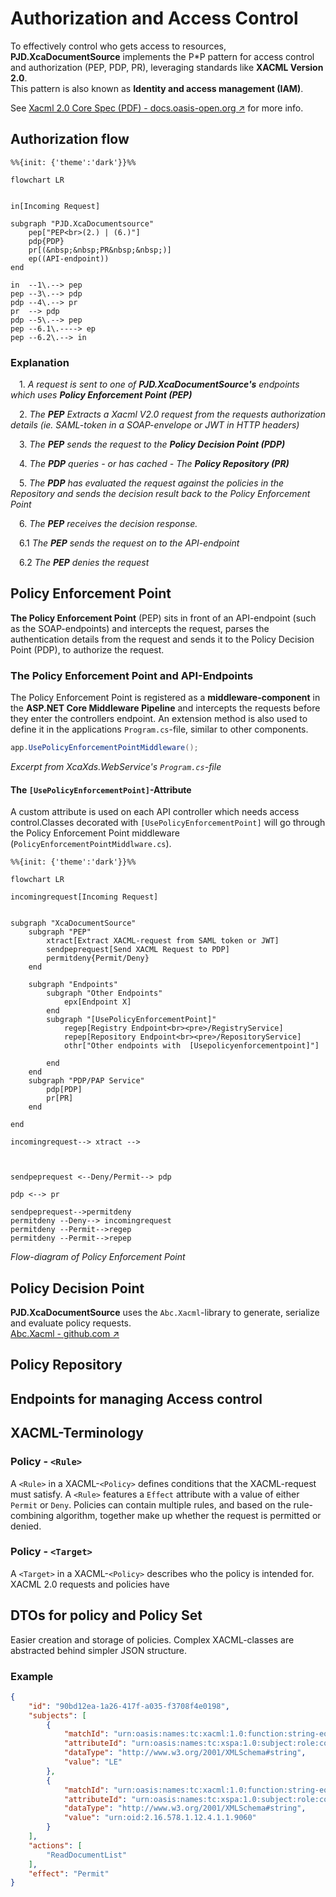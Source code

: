 # Authorization and Access Control
To effectively control who gets access to resources, **PJD.XcaDocumentSource** implements the P*P pattern for access control and authorization (PEP, PDP, PR), leveraging standards like **XACML Version 2.0**.  
This pattern is also known as **Identity and access management (IAM)**.

See [Xacml 2.0 Core Spec (PDF) - docs.oasis-open.org ↗](https://docs.oasis-open.org/xacml/2.0/access_control-xacml-2.0-core-spec-os.pdf) for more info.

## Authorization flow

```mermaid
%%{init: {'theme':'dark'}}%%

flowchart LR


in[Incoming Request]

subgraph "PJD.XcaDocumentsource"
    pep["PEP<br>(2.) | (6.)"]
    pdp{PDP}
    pr[(&nbsp;&nbsp;PR&nbsp;&nbsp;)]
    ep((API-endpoint))
end

in  --1\.--> pep
pep --3\.--> pdp
pdp --4\.--> pr
pr  --> pdp
pdp --5\.--> pep
pep --6.1\.----> ep
pep --6.2\.--> in
```

### Explanation
&emsp;1.&nbsp;*A request is sent to one of **PJD.XcaDocumentSource's** endpoints which uses **Policy Enforcement Point (PEP)*** 

&emsp;2.&nbsp;*The **PEP** Extracts a Xacml V2.0 request from the requests authorization details (ie. SAML-token in a SOAP-envelope or JWT in HTTP headers)*

&emsp;3.&nbsp;*The **PEP** sends the request to the **Policy Decision Point (PDP)***

&emsp;4.&nbsp;*The **PDP** queries - or has cached - The **Policy Repository (PR)***

&emsp;5.&nbsp;*The **PDP** has evaluated the request against the policies in the Repository and sends the decision result back to the Policy Enforcement Point*

&emsp;6.&nbsp;*The **PEP** receives the decision response.*

&emsp;6.1&nbsp;*The **PEP** sends the request on to the API-endpoint*  

&emsp;6.2&nbsp;*The **PEP** denies the request*

## Policy Enforcement Point
**The Policy Enforcement Point** (PEP) sits in front of an API-endpoint (such as the SOAP-endpoints) and intercepts the request, parses the authentication details from the request and sends it to the Policy Decision Point (PDP), to authorize the request.

### The Policy Enforcement Point and API-Endpoints
The Policy Enforcement Point is registered as a **middleware-component** in the **ASP.NET Core Middleware Pipeline** and intercepts the requests before they enter the controllers endpoint.
An extension method is also used to define it in the applications `Program.cs`-file, similar to other components.
```c#
app.UsePolicyEnforcementPointMiddleware();
```
*Excerpt from XcaXds.WebService's `Program.cs`-file*  

#### The `[UsePolicyEnforcementPoint]`-Attribute

A custom attribute is used on each API controller which needs access control.Classes decorated with `[UsePolicyEnforcementPoint]` will go through the Policy Enforcement Point middleware (`PolicyEnforcementPointMiddlware.cs`).


```mermaid
%%{init: {'theme':'dark'}}%%

flowchart LR

incomingrequest[Incoming Request]


subgraph "XcaDocumentSource"
    subgraph "PEP"
        xtract[Extract XACML-request from SAML token or JWT]
        sendpeprequest[Send XACML Request to PDP]
        permitdeny{Permit/Deny}
    end
    
    subgraph "Endpoints"
        subgraph "Other Endpoints"
            epx[Endpoint X]
        end
        subgraph "[UsePolicyEnforcementPoint]"
            regep[Registry Endpoint<br><pre>/RegistryService]
            repep[Repository Endpoint<br><pre>/RepositoryService]
            othr["Other endpoints with  [Usepolicyenforcementpoint]"]

        end
    end
    subgraph "PDP/PAP Service"
        pdp[PDP] 
        pr[PR]
    end

end

incomingrequest--> xtract -->



sendpeprequest <--Deny/Permit--> pdp

pdp <--> pr

sendpeprequest-->permitdeny
permitdeny --Deny--> incomingrequest
permitdeny --Permit-->regep
permitdeny --Permit-->repep

```
*Flow-diagram of Policy Enforcement Point*

## Policy Decision Point
**PJD.XcaDocumentSource** uses the `Abc.Xacml`-library to generate, serialize and evaluate policy requests.  
[Abc.Xacml - github.com ↗](https://github.com/abc-software/abc.xacml)

## Policy Repository

## Endpoints for managing Access control


## XACML-Terminology



### Policy - `<Rule>`
A `<Rule>` in a XACML-`<Policy>` defines conditions that the XACML-request must satisfy. A `<Rule>` features a `Effect` attribute with a value of either `Permit` or `Deny`. Policies can contain multiple rules, and based on the rule-combining algorithm, together make up whether the request is permitted or denied.

### Policy - `<Target>`
A `<Target>` in a XACML-`<Policy>` describes who the policy is intended for. XACML 2.0 requests and policies have 


## DTOs for policy and Policy Set
Easier creation and storage of policies. Complex XACML-classes are abstracted behind simpler JSON structure.

### Example
```json
{
    "id": "90bd12ea-1a26-417f-a035-f3708f4e0198",
    "subjects": [
        {
            "matchId": "urn:oasis:names:tc:xacml:1.0:function:string-equal",
            "attributeId": "urn:oasis:names:tc:xspa:1.0:subject:role:code",
            "dataType": "http://www.w3.org/2001/XMLSchema#string",
            "value": "LE"
        },
        {
            "matchId": "urn:oasis:names:tc:xacml:1.0:function:string-equal",
            "attributeId": "urn:oasis:names:tc:xspa:1.0:subject:role:codeSystem",
            "dataType": "http://www.w3.org/2001/XMLSchema#string",
            "value": "urn:oid:2.16.578.1.12.4.1.1.9060"
        }
    ],
    "actions": [
        "ReadDocumentList"
    ],
    "effect": "Permit"
}
```

